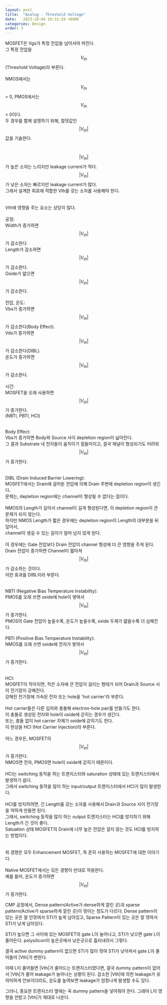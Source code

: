 ```yaml
---
layout: post
title:  "Analog - Threshold Voltage"
date:   2023-10-04 19:31:29 +0900
categories: Design
order: 3
---
```


MOSFET은 Vgs가 특정 전압을 넘어서야 켜진다.<br>
그 특정 전압을 $$V_{th}$$(Threshold Voltage)라 부른다.<br>
<br>
NMOS에서는 $$V_{th}$$ > 0, PMOS에서는 $$V_{th}$$ < 0이다. <br>
두 경우를 함께 설명하기 위해, 절댓값인 $$|V_{th}|$$값을 기술한다.<br>
<br>
<br>
$$|V_{th}|$$가 높은 소자는 느리지만 leakage current가 적다.<br>
$$|V_{th}|$$가 낮은 소자는 빠르지만 leakage current가 많다.<br>
그래서 설계한 회로에 적합한 Vth를 갖는 소자를 사용해야 한다.<br>
<br>
<br>
Vth에 영향을 주는 요소는 상당히 많다.<br>
<br>
공정:<br>
Width가 증가하면 $$|V_{th}|$$가 감소한다.<br>
Length가 감소하면 $$|V_{th}|$$가 감소한다.<br>
Oxide가 얇으면 $$|V_{th}|$$가 감소한다.<br>
<br>
전압, 온도:<br>
Vbs가 증가하면 $$|V_{th}|$$가 감소한다(Body Effect).<br>
Vds가 증가하면 $$|V_{th}|$$가 감소한다(DIBL).<br>
온도가 증가하면 $$|V_{th}|$$가 감소한다.<br>
<br>
시간:<br>
MOSFET을 오래 사용하면 $$|V_{th}|$$가 증가한다.<br>
(NBTI, PBTI, HCI)<br>
<br>
<br>
Body Effect:<br>
Vbs가 증가하면 Body와 Source 사이 depletion region이 넓어진다.<br>
그 결과 Substrate 내 전자들이 움직이기 힘들어지고, 결국 채널이 형성되기도 어려워 $$|V_{th}|$$가 증가한다.<br>
<br>
<br>
DIBL (Drain Induced Barrier Lowering):<br>
MOSFET에서는 Drain에 걸어둔 전압에 의해 Drain 주변에 depletion region이 생긴다.<br>
문제는, depletion region에는 channel이 형성될 수 없다는 점이다.<br>
<br>
NMOS의 Length가 길어서 channel이 길게 형성된다면, 이 depletion region이 큰 문제가 되지 않는다.<br>
하지만 NMOS Length가 짧은 경우에는 depletion region이 Length의 대부분을 뒤덮어서,<br>
channel이 생길 수 있는 길이가 얼마 남지 않게 된다.<br>
<br>
이 경우에는 Gate 전압보다 Drain 전압이 channel 형성에 더 큰 영향을 주게 된다.<br>
Drain 전압이 증가하면 Channel이 짧아져 $$|V_{th}|$$가 감소하는 것이다.<br>
이런 효과를 DIBL이라 부른다.<br>
<br>
<br>
NBTI (Negative Bias Temperature Instability):<br>
PMOS를 오래 쓰면 oxide에 hole이 쌓여서 $$|V_{th}|$$가 증가한다.<br>
PMOS의 Gate 전압이 높을수록, 온도가 높을수록, oxide 두께가 얇을수록 더 심해진다.<br>
<br>
PBTI (Positive Bias Temperature Instability):<br>
NMOS를 오래 쓰면 oxide에 전자가 쌓여서 $$|V_{th}|$$가 증가한다.<br>
<br>
<br>
HCI:<br>
MOSFET이 작아지면, 작은 소자에 큰 전압이 걸리는 형태가 되어 Drain과 Source 사이 전기장이 강해진다.<br>
강해진 전기장에 가속된 전자 또는 hole을 'hot carrier'라 부른다.<br>
<br>
Hot carrier들은 다른 입자와 충돌해 electron-hole pair를 만들기도 한다.<br>
이 충돌로 생성된 전자와 hole이 oxide에 갇히는 경우가 생긴다.<br>
또는, 충돌 없이 hot carrier 자체가 oxide에 갇히기도 한다.<br>
이 현상을 HCI (Hot Carrier Injection)라 부른다.<br>
<br>
어느 경우든, MOSFET의 $$|V_{th}|$$가 증가한다.<br>
NMOS면 전자, PMOS면 hole이 oxide에 갇히기 때문이다.<br>
<br>
HCI는 switching 동작을 하는 트랜지스터와 saturation 상태에 있는 트랜지스터에서 발생하기 쉽다.<br>
그래서 switching 동작을 많이 하는 input/output 트랜지스터에서 HCI가 많이 발생한다.<br>
<br>
HCI를 방지하려면, 긴 Length를 갖는 소자를 사용해서 Drain과 Source 사이 전기장을 약하게 만들면 된다.<br>
그래서, switching 동작을 많이 하는 output 트랜지스터는 HCI를 방지하기 위해 Length가 긴 것이 좋다.<br>
Satuation 상태 MOSFET의 Drain에 너무 높은 전압은 걸지 않는 것도 HCI를 방지하는 방법이다.<br>
<br>
<br>
위 경향은 모두 Enhancement MOSFET, 즉 흔히 사용하는 MOSFET에 대한 이야기다.<br>
<br>
Native MOSFET에서는 모든 경향이 반대로 작용한다.<br>
예를 들어, 온도가 증가하면 $$|V_{th}|$$가 증가한다.<br>


CMP 공정에서, Dense pattern(Active가 dense하게 깔린 곳)과 sparse pattern(Active가 sparse하게 깔린 곳)이 깎이는 정도가 다르다.
Dense pattern이 있는 곳은 잘 안깎여서 STI가 높게 남아있고, Sparse Pattern이 있는 곳은 잘 깎여서 STI가 낮게 남아있다.

STI가 높으면 그 사이에 있는 MOSFET의 gate L이 늘어나고,
STI가 낮으면 gate L이 줄어든다.
polysilicon이 높은곳에서 낮은곳으로 흘러내려서 그렇다.

결국 active dummy pattern이 없으면
STI가 많이 깎여
STI가 낮아져서
gate L이 줄어들어 |Vth|가 변한다.

이때 L이 줄어들면 |Vth|가 줄어드는 트랜지스터였다면, 결국 dummy pattern이 없어서 |Vth|가 줄어 leakage가 늘어나는 상황이 된다.
감소한 |Vth|에 의한 leakage가 유의미하게 안보이더라도, 온도를 높여보면 leakage가 엄청나게 발생할 수도 있다.

그러니, 중요한 트랜지스터 옆에는 꼭 dummy pattern을 넣어줘야 한다. 그래야 L이 영향을 안받고 |Vth|가 제대로 나온다.